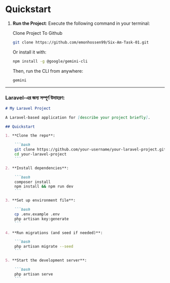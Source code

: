 # Quickstart

1. **Run the Project**: Execute the following command in your terminal:

    Clone Project To Github
    ```bash
    git clone https://github.com/emonhossen99/Six-Am-Task-01.git
    ```

    Or install it with:

    ```bash
    npm install -g @google/gemini-cli
    ```

    Then, run the CLI from anywhere:

    ```bash
    gemini
    ```

---

### Laravel-এর জন্য সম্পূর্ণ উদাহরণ:

```md
# My Laravel Project

A Laravel-based application for [describe your project briefly].

## Quickstart

1. **Clone the repo**:

    ```bash
    git clone https://github.com/your-username/your-laravel-project.git
    cd your-laravel-project
    ```

2. **Install dependencies**:

    ```bash
    composer install
    npm install && npm run dev
    ```

3. **Set up environment file**:

    ```bash
    cp .env.example .env
    php artisan key:generate
    ```

4. **Run migrations (and seed if needed)**:

    ```bash
    php artisan migrate --seed
    ```

5. **Start the development server**:

    ```bash
    php artisan serve
    ```

